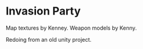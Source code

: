 # Invasion Party

Map textures by Kenney.
Weapon models by Kenny.

Redoing from an old unity project.
